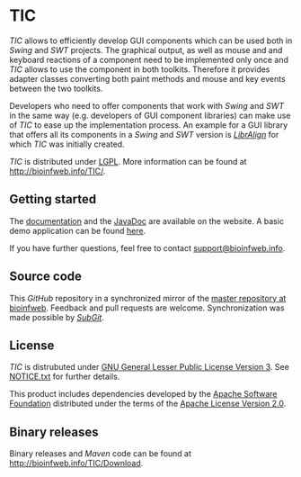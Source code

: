 # TIC

*TIC* allows to efficiently develop GUI components which can be used both in *Swing* and *SWT* projects. The graphical output, as well as mouse and and keyboard reactions of a component need to be implemented only once and *TIC* allows to use the component in both toolkits. Therefore it provides adapter classes converting both paint methods and mouse and key events between the two toolkits.

Developers who need to offer components that work with *Swing* and *SWT* in the same way (e.g. developers of GUI component libraries) can make use of *TIC* to ease up the implementation process. An example for a GUI library that offers all its components in a *Swing* and *SWT* version is [*LibrAlign*](https://github.com/bioinfweb/LibrAlign) for which *TIC* was initially created.

*TIC* is distributed under [LGPL](http://bioinfweb.info/TIC/License). More information can be found at http://bioinfweb.info/TIC/.

## Getting started

The [documentation](http://bioinfweb.info/TIC/Documentation) and the [JavaDoc](http://bioinfweb.info/TIC/Documentation/API/Latest/) are available on the website. A basic demo application can be found [here](https://github.com/bioinfweb/TIC/tree/master/demo/info.bioinfweb.tic.demo.sierpinski/src/info/bioinfweb/tic/demo/sierpinski).

If you have further questions, feel free to contact support@bioinfweb.info.

## Source code

This *GitHub* repository in a synchronized mirror of the [master repository at bioinfweb](http://bioinfweb.info/Code/sventon/repos/TIC/list/). Feedback and pull requests are welcome. Synchronization was made possible by [*SubGit*](https://subgit.com/).

## License

*TIC* is distrubuted under [GNU General Lesser Public License Version 3](http://bioinfweb.info/TIC/License). See [NOTICE.txt](https://github.com/bioinfweb/TIC/blob/master/main/info.bioinfweb.tic.core/src/NOTICE.txt) for further details.

This product includes dependencies developed by the [Apache Software Foundation](http://www.apache.org/) distributed under the terms of the [Apache License Version 2.0](https://github.com/bioinfweb/TIC/blob/master/main/info.bioinfweb.tic.core/src/APACHE-LICENSE.txt).

## Binary releases

Binary releases and *Maven* code can be found at http://bioinfweb.info/TIC/Download.
